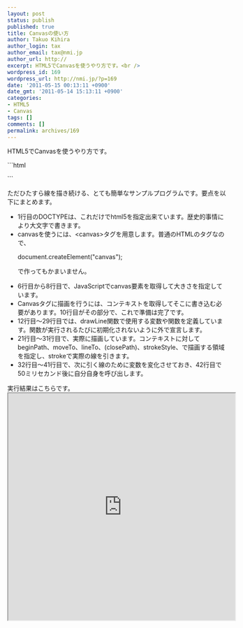 ```yaml
---
layout: post
status: publish
published: true
title: Canvasの使い方
author: Takuo Kihira
author_login: tax
author_email: tax@nmi.jp
author_url: http://
excerpt: HTML5でCanvasを使うやり方です。<br />
wordpress_id: 169
wordpress_url: http://nmi.jp/?p=169
date: '2011-05-15 00:13:11 +0900'
date_gmt: '2011-05-14 15:13:11 +0900'
categories:
- HTML5
- Canvas
tags: []
comments: []
permalink: archives/169
---
```

<p>HTML5でCanvasを使うやり方です。<br />
<a id="more"></a><a id="more-169"></a></p>
```html
<!DOCTYPE html>
<html><head><title>HTML5でCanvasを使う</title>
<script>
(function() {
    window.onload = function() {
        var canvas = document.getElementById("canvas");
        canvas.width = 500;
        canvas.height = 500;
 
        var ctx = canvas.getContext("2d");
 
        var n = 16;
        var i = 0;
        var j = 1;
        var r = Math.min(canvas.width, canvas.height) / 2;
        var color = "rgb(0,0,0)";
        var random = function(max) {
            return Math.floor(Math.random() * max);
        };
 
        (function drawLine() {
            ctx.beginPath();
            var x1 = Math.cos(i / n * Math.PI * 2 + Math.PI / 2) * r + r;
            var y1 = -Math.sin(i / n * Math.PI * 2 + Math.PI / 2) * r + r;
            ctx.moveTo(x1, y1);
            var x2 = Math.cos(j / n * Math.PI * 2 + Math.PI / 2) * r + r;
            var y2 = -Math.sin(j / n * Math.PI * 2 + Math.PI / 2) * r + r;
            ctx.lineTo(x2, y2);
            ctx.strokeStyle = color;
            ctx.closePath();
            ctx.stroke();
            j++;
            if(j >= n) {
                i++;
                if(i >= n - 1) {
                    color = "rgb(" + random(256) + "," + random(256)
                                + "," + random(256) + ")";
                    i = 0;
                }
                j = i + 1;
            }
            setTimeout(drawLine, 20);
        })();
    };
})();</script></head>
<body><canvas id="canvas" /></body></html>
```
<p>ただひたすら線を描き続ける、とても簡単なサンプルプログラムです。要点を以下にまとめます。</p>
<ul>
<li>1行目のDOCTYPEは、これだけでhtml5を指定出来ています。歴史的事情により大文字で書きます。</li>
<li>canvasを使うには、&lt;canvas&gt;タグを用意します。普通のHTMLのタグなので、

document.createElement("canvas");

<p>で作ってもかまいません。</li>
<li>6行目から8行目で、JavaScriptでcanvas要素を取得して大きさを指定しています。</li>
<li>Canvasタグに描画を行うには、コンテキストを取得してそこに書き込む必要があります。10行目がその部分で、これで準備は完了です。</li>
<li>12行目～29行目では、drawLine関数で使用する変数や関数を定義しています。関数が実行されるたびに初期化されないように外で宣言します。</li>
<li>21行目～31行目で、実際に描画しています。コンテキストに対してbeginPath、moveTo、lineTo、(closePath)、strokeStyle、で描画する領域を指定し、strokeで実際の線を引きます。</li>
<li>32行目～41行目で、次に引く線のために変数を変化させておき、42行目で50ミリセカンド後に自分自身を呼び出します。</li>
</ul>
<p>実行結果はこちらです。<br />
<iframe src="http://nmi.jp/sources/canvas.html" width="520" height="520"></iframe>
